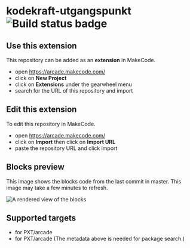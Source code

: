 # kodekraft-utgangspunkt ![Build status badge](https://github.com/scjoh/kodekraft-utgangspunkt/workflows/MakeCode/badge.svg)



## Use this extension

This repository can be added as an **extension** in MakeCode.

* open https://arcade.makecode.com/
* click on **New Project**
* click on **Extensions** under the gearwheel menu
* search for the URL of this repository and import

## Edit this extension

To edit this repository in MakeCode.

* open https://arcade.makecode.com/
* click on **Import** then click on **Import URL**
* paste the repository URL and click import

## Blocks preview

This image shows the blocks code from the last commit in master.
This image may take a few minutes to refresh.

![A rendered view of the blocks](https://github.com/scjoh/kodekraft-utgangspunkt/raw/master/.makecode/blocks.png)

## Supported targets

* for PXT/arcade
* for PXT/arcade
(The metadata above is needed for package search.)

